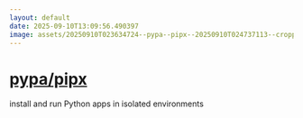 ```yaml
---
layout: default
date: 2025-09-10T13:09:56.490397
image: assets/20250910T023634724--pypa--pipx--20250910T024737113--cropped.png
---
```


# [pypa/pipx](https://github.com/pypa/pipx)

install and run Python apps in isolated environments
